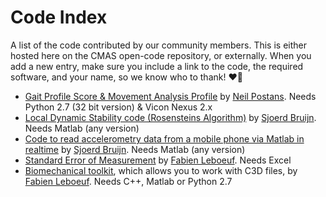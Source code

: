 # Code Index
A list of the code contributed by our community members. This is either hosted here on the CMAS open-code repository, or externally. 
When you add a new entry, make sure you include a link to the code, the required software, and your name, so we know who to thank! :heart::clap:

- [Gait Profile Score & Movement Analysis Profile](https://github.com/cmasuki/Gait_profile_score) by [Neil Postans](https://github.com/npostans). 
Needs Python 2.7 (32 bit version) & Vicon Nexus 2.x
- [Local Dynamic Stability code (Rosensteins Algorithm)](https://github.com/SjoerdBruijn/LocalDynamicStability) by [Sjoerd Bruijn](https://github.com/SjoerdBruijn). Needs Matlab (any version)
- [Code to read accelerometry data from a mobile phone via Matlab in realtime](https://github.com/SjoerdBruijn/StreamPhoneData) by [Sjoerd Bruijn](https://github.com/SjoerdBruijn). Needs Matlab (any version)
- [Standard Error of Measurement](https://github.com/cmasuki/open-code/tree/master/Code/Standard_Error_Measurement/Excel) by [Fabien Leboeuf](https://github.com/aaa34169). Needs Excel
- [Biomechanical toolkit](https://github.com/cmasuki/open-code/tree/master/Code/c3d%20IO/Biomechanical%20toolkit%20(Btk)), which allows you to work with C3D files, by [Fabien Leboeuf](https://github.com/aaa34169). Needs C++, Matlab or Python 2.7
